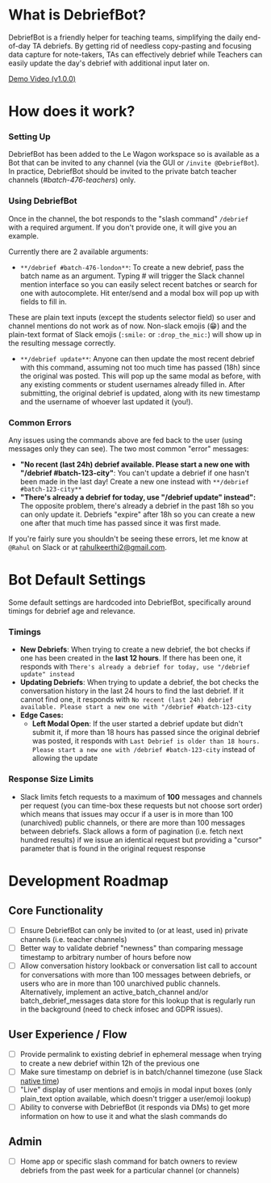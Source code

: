 # What is DebriefBot?

DebriefBot is a friendly helper for teaching teams, simplifying the daily end-of-day TA debriefs. By getting rid of needless copy-pasting and focusing data capture for note-takers, TAs can effectively debrief while Teachers can easily update the day's debrief with additional input later on.

[Demo Video (v1.0.0)](https://res.cloudinary.com/rahaluha/video/upload/v1601648452/DebriefBot_v1_vaz3sg.mp4)

# How does it work?

### Setting Up

DebriefBot has been added to the Le Wagon workspace so is available as a Bot that can be invited to any channel (via the GUI or `/invite @DebriefBot`). In practice, DebriefBot should be invited to the private batch teacher channels (*#batch-476-teachers*) only.

### Using DebriefBot

Once in the channel, the bot responds to the "slash command" `/debrief` with a required argument. If you don't provide one, it will give you an example.

Currently there are 2 available arguments:

- `**/debrief #batch-476-london**`: To create a new debrief, pass the batch name as an argument. Typing # will trigger the Slack channel mention interface so you can easily select recent batches or search for one with autocomplete. Hit enter/send and a modal box will pop up with fields to fill in.

These are plain text inputs (except the students selector field) so user and channel mentions do not work as of now. Non-slack emojis (😁) and the plain-text format of Slack emojis (`:smile:` or `:drop_the_mic:`) will show up in the resulting message correctly.

- `**/debrief update**`: Anyone can then update the most recent debrief with this command, assuming not too much time has passed (18h) since the original was posted. This will pop up the same modal as before, with any existing comments or student usernames already filled in. After submitting, the original debrief is updated, along with its new timestamp and the username of whoever last updated it (you!).

### Common Errors

Any issues using the commands above are fed back to the user (using messages only they can see). The two most common "error" messages:

- **"No recent (last 24h) debrief available. Please start a new one with "/debrief #batch-123-city"**: You can't update a debrief if one hasn't been made in the last day! Create a new one instead with `**/debrief #batch-123-city**`
- **"There's already a debrief for today, use "/debrief update" instead":** The opposite problem, there's already a debrief in the past 18h so you can only update it. Debriefs "expire" after 18h so you can create a new one after that much time has passed since it was first made.

If you're fairly sure you shouldn't be seeing these errors, let me know at `@Rahul` on Slack or at [rahulkeerthi2@gmail.com](mailto:rahulkeerthi2@gmail.com). 

# Bot Default Settings

Some default settings are hardcoded into DebriefBot, specifically around timings for debrief age and relevance. 

### Timings

- **New Debriefs**: When trying to create a new debrief, the bot checks if one has been created in the **last 12 hours**. If there has been one, it responds with `There's already a debrief for today, use "/debrief update" instead`
- **Updating Debriefs**: When trying to update a debrief, the bot checks the conversation history in the last 24 hours to find the last debrief. If it cannot find one, it responds with `No recent (last 24h) debrief available. Please start a new one with "/debrief #batch-123-city`
- **Edge Cases:**
    - **Left Modal Open**: If the user started a debrief update but didn't submit it, if more than 18 hours has passed since the original debrief was posted, it responds with `Last Debrief is older than 18 hours. Please start a new one with /debrief #batch-123-city` instead of allowing the update

### Response Size Limits

- Slack limits fetch requests to a maximum of **100** messages and channels per request (you can time-box these requests but not choose sort order) which means that issues may occur if a user is in more than 100 (unarchived) public channels, or there are more than 100 messages between debriefs. Slack allows a form of pagination (i.e. fetch next hundred results) if we issue an identical request but providing a "cursor" parameter that is found in the original request response


# Development Roadmap

## Core Functionality

- [ ]  Ensure DebriefBot can only be invited to (or at least, used in) private channels (i.e. teacher channels)
- [ ]  Better way to validate debrief "newness" than comparing message timestamp to arbitrary number of hours before now
- [ ]  Allow conversation history lookback or conversation list call to account for conversations with more than 100 messages between debriefs, or users who are in more than 100 unarchived public channels. Alternatively, implement an active_batch_channel and/or batch_debrief_messages data store for this lookup that is regularly run in the background (need to check infosec and GDPR issues).

## User Experience / Flow

- [ ]  Provide permalink to existing debrief in ephemeral message when trying to create a new debrief within 12h of the previous one
- [ ]  Make sure timestamp on debrief is in batch/channel timezone (use Slack [native time](https://api.slack.com/reference/surfaces/formatting#date-formatting))
- [ ]  "Live" display of user mentions and emojis in modal input boxes (only plain_text option available, which doesn't trigger a user/emoji lookup)
- [ ]  Ability to converse with DebriefBot (it responds via DMs) to get more information on how to use it and what the slash commands do

## Admin

- [ ]  Home app or specific slash command for batch owners to review debriefs from the past week for a particular channel (or channels)
